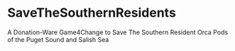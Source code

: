 # SaveTheSouthernResidents
A Donation-Ware Game4Change to Save The Southern Resident Orca Pods of the Puget Sound and Salish Sea
